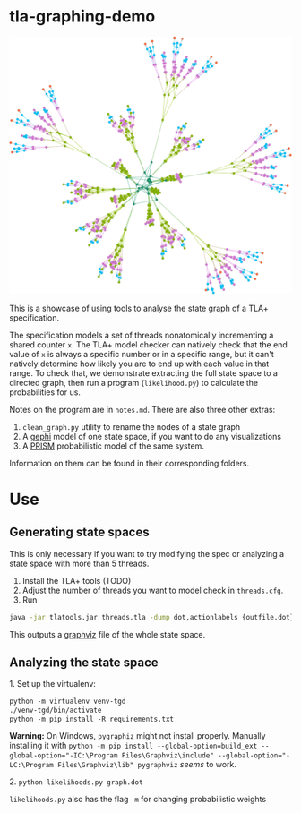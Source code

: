 # tla-graphing-demo

![A graph of a state space](header.svg)

This is a showcase of using tools to analyse the state graph of a TLA+ specification. 

The specification models a set of threads nonatomically incrementing a shared counter `x`. The TLA+ model checker can natively check that the end value of `x` is always a specific number or in a specific range, but it can't natively determine how likely you are to end up with each value in that range. To check that, we demonstrate extracting the full state space to a directed graph, then run a program (`likelihood.py`) to calculate the probabilities for us.

Notes on the program are in `notes.md`. There are also three other extras:

1. `clean_graph.py` utility to rename the nodes of a state graph
2. A [gephi]() model of one state space, if you want to do any visualizations
3. A [PRISM]() probabilistic model of the same system.

Information on them can be found in their corresponding folders.

# Use

## Generating state spaces

This is only necessary if you want to try modifying the spec or analyzing a state space with more than 5 threads.

1. Install the TLA+ tools (TODO)
2. Adjust the number of threads you want to model check in `threads.cfg`.
2. Run

```bash
java -jar tlatools.jar threads.tla -dump dot,actionlabels {outfile.dot}
```

This outputs a [graphviz]() file of the whole state space.

## Analyzing the state space

1\. Set up the virtualenv:

```
python -m virtualenv venv-tgd
./venv-tgd/bin/activate
python -m pip install -R requirements.txt
```

**Warning:** On Windows, `pygraphiz` might not install properly. Manually installing it with `python -m pip install --global-option=build_ext --global-option="-IC:\Program Files\Graphviz\include" --global-option="-LC:\Program Files\Graphviz\lib" pygraphviz` *seems* to work.

2\. `python likelihoods.py graph.dot`

`likelihoods.py` also has the flag `-m` for changing probabilistic weights
